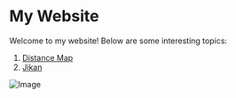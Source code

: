 # My Website

Welcome to my website! Below are some interesting topics:

1. [Distance Map](distancemap.html)
2. [Jikan](jikan.html)

![Image](cluster.jpg)
